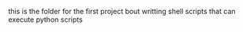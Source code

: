 this is the folder for the first project bout writting shell scripts that can execute python scripts
